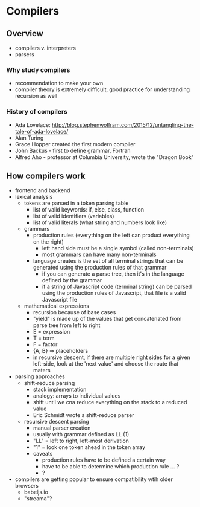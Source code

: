 # Compilers

## Overview

+ compilers v. interpreters
+ parsers

### Why study compilers

+ recommendation to make your own
+ compiler theory is extremely difficult, good practice for understanding recursion as well

### History of compilers

+ Ada Lovelace: http://blog.stephenwolfram.com/2015/12/untangling-the-tale-of-ada-lovelace/
+ Alan Turing
+ Grace Hopper created the first modern compiler
+ John Backus - first to define grammar, Fortran
+ Alfred Aho - professor at Columbia University, wrote the "Dragon Book"

## How compilers work

+ frontend and backend
+ lexical analysis
  * tokens are parsed in a token parsing table
    - list of valid keywords: if, else, class, function
    - list of valid identifiers (variables)
    - list of valid literals (what string and numbers look like)
  * grammars
    - production rules (everything on the left can product everything on the right)
      + left hand side must be a single symbol (called non-terminals)
      + most grammars can have many non-terminals
    - language creates is the set of all terminal strings that can be generated using the production rules of that grammar
      + if you can generate a parse tree, then it's in the language defined by the grammar
      + if a string of Javascript code (terminal string) can be parsed using the production rules of Javascript, that file is a valid Javascript file
  * mathematical expressions
    - recursion because of base cases
    - "yield" is made up of the values that get concatenated from parse tree from left to right
    - E = expression
    - T = term
    - F = factor
    - {A, B} => placeholders
    - in recursive descent, if there are multiple right sides for a given left-side, look at the 'next value' and choose the route that maters
+ parsing approaches
  * shift-reduce parsing
    - stack implementation
    - analogy: arrays to individual values
    - shift until we cna reduce everything on the stack to a reduced value
    - Eric Schmidt wrote a shift-reduce parser
  * recursive descent parsing
    - manual parser creation
    - usually with grammar defined as LL (1)
    - "LL" = left to right, left-most derivation
    - "1" = look one token ahead in the token array
    - caveats
      + production rules have to be defined a certain way
      + have to be able to determine which production rule ... ?
      + ?
+ compilers are getting popular to ensure compatibility wtih older browsers
  * babeljs.io
  * "streama"?

